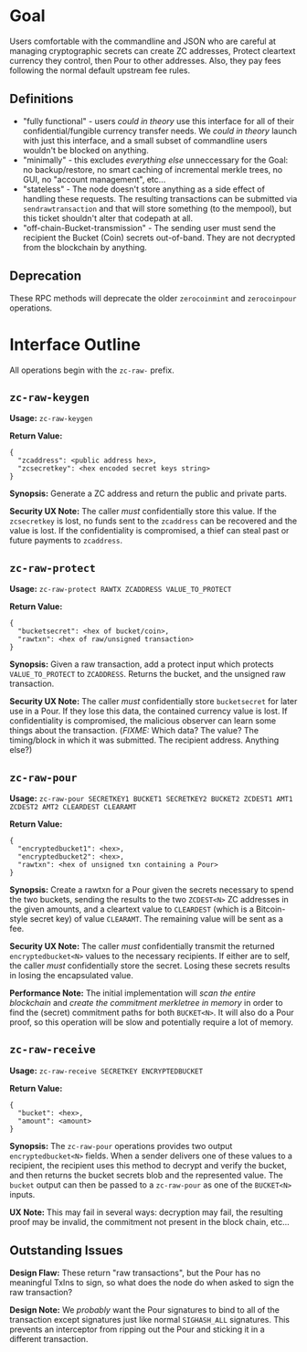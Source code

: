 # Goal

Users comfortable with the commandline and JSON who are careful at
managing cryptographic secrets can create ZC addresses, Protect cleartext
currency they control, then Pour to other addresses. Also, they pay fees
following the normal default upstream fee rules.

## Definitions

* "fully functional" - users *could in theory* use this interface
  for all of their confidential/fungible currency transfer needs. We
  *could in theory* launch with just this interface, and a small subset
  of commandline users wouldn't be blocked on anything.
* "minimally" - this excludes *everything else* unneccessary for the Goal:
  no backup/restore, no smart caching of incremental merkle trees, no GUI,
  no "account management", etc...
* "stateless" - The node doesn't store anything as a side effect of
  handling these requests. The resulting transactions can be submitted
  via ``sendrawtransaction`` and that will store something (to the
  mempool), but this ticket shouldn't alter that codepath at all.
* "off-chain-Bucket-transmission" - The sending user
  must send the recipient the Bucket (Coin) secrets out-of-band. They are
  not decrypted from the blockchain by anything.

## Deprecation

These RPC methods will deprecate the older ``zerocoinmint`` and
``zerocoinpour`` operations.

# Interface Outline

All operations begin with the ``zc-raw-`` prefix.

## ``zc-raw-keygen``

**Usage:** ``zc-raw-keygen``

**Return Value:**

```
{
  "zcaddress": <public address hex>,
  "zcsecretkey": <hex encoded secret keys string>
}
```

**Synopsis:** Generate a ZC address and return the public and private
  parts.

**Security UX Note:** The caller *must* confidentially store this
  value. If the ``zcsecretkey`` is lost, no funds sent to the ``zcaddress``
  can be recovered and the value is lost. If the confidentiality is
  compromised, a thief can steal past or future payments to ``zcaddress``.

## ``zc-raw-protect``

**Usage:** ``zc-raw-protect RAWTX ZCADDRESS VALUE_TO_PROTECT``

**Return Value:**

```
{
  "bucketsecret": <hex of bucket/coin>,
  "rawtxn": <hex of raw/unsigned transaction>
}
```

**Synopsis:** Given a raw transaction, add a protect input which protects
``VALUE_TO_PROTECT`` to ``ZCADDRESS``. Returns the bucket, and the unsigned
raw transaction.

**Security UX Note:** The caller *must* confidentially store
  ``bucketsecret`` for later use in a Pour. If they lose this data, the
  contained currency value is lost. If confidentiality is compromised,
  the malicious observer can learn some things about the transaction.
  (*FIXME:* Which data? The value? The timing/block in which it was
  submitted. The recipient address. Anything else?)

## ``zc-raw-pour``

**Usage:** ``zc-raw-pour SECRETKEY1 BUCKET1 SECRETKEY2 BUCKET2 ZCDEST1 AMT1 ZCDEST2 AMT2 CLEARDEST CLEARAMT``

**Return Value:**

```
{
  "encryptedbucket1": <hex>,
  "encryptedbucket2": <hex>,
  "rawtxn": <hex of unsigned txn containing a Pour>
}
```

**Synopsis:** Create a rawtxn for a Pour given the secrets necessary
  to spend the two buckets, sending the results to the two ``ZCDEST<N>``
  ZC addresses in the given amounts, and a cleartext value to ``CLEARDEST``
  (which is a Bitcoin-style secret key) of value ``CLEARAMT``. The remaining
  value will be sent as a fee.

**Security UX Note:** The caller *must* confidentially transmit the
  returned ``encryptedbucket<N>`` values to the necessary recipients. If
  either are to self, the caller *must* confidentially store the secret.
  Losing these secrets results in losing the encapsulated value.

**Performance Note:** The initial implementation will *scan the entire
  blockchain* and *create the commitment merkletree in memory*
  in order to find the (secret) commitment paths for both ``BUCKET<N>``.
  It will also do a Pour proof, so this operation will be slow and
  potentially require a lot of memory.

## ``zc-raw-receive``

**Usage:** ``zc-raw-receive SECRETKEY ENCRYPTEDBUCKET``

**Return Value:**

```
{
  "bucket": <hex>,
  "amount": <amount>
}
```

**Synopsis:** The ``zc-raw-pour`` operations provides two output
  ``encryptedbucket<N>`` fields. When a sender delivers one of these
  values to a recipient, the recipient uses this method to decrypt and
  verify the bucket, and then returns the bucket secrets blob and the
  represented value. The ``bucket`` output can then be passed to a
  ``zc-raw-pour`` as one of the ``BUCKET<N>`` inputs.

**UX Note:** This may fail in several ways: decryption may fail, the
  resulting proof may be invalid, the commitment not present in the
  block chain, etc...

## Outstanding Issues

**Design Flaw:** These return "raw transactions", but the Pour has no
meaningful TxIns to sign, so what does the node do when asked to sign
the raw transaction?

**Design Note:** We *probably* want the Pour signatures to bind to all
of the transaction except signatures just like normal ``SIGHASH_ALL``
signatures. This prevents an interceptor from ripping out the Pour and
sticking it in a different transaction.

